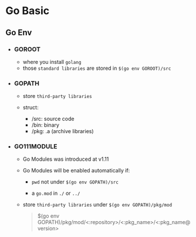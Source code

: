 # Go Basic

## Go Env

- ### GOROOT

  - where you install `golang`
  - those `standard libraries` are stored in `$(go env GOROOT)/src`

- ### GOPATH

  - store `third-party libraries`

  - struct:
    - /src: source code
    - /bin: binary
    - /pkg: .a (archive libraries)

- ### GO111MODULE

  - Go Modules was introduced at v1.11

  - Go Modules will be enabled automatically if:

    - `pwd` not under `$(go env GOPATH)/src`

    - a `go.mod` in `./` or `../`

  - store `third-party libraries` under `$(go env GOPATH)/pkg/mod`

    > $(go env GOPATH)/pkg/mod/<:repository>/<:pkg_name>/<:pkg_name@version>
